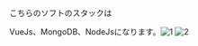 こちらのソフトのスタックは

VueJs、MongoDB、NodeJsになります。![1](https://user-images.githubusercontent.com/63636145/145146915-f92ae9da-931e-4888-a5e3-c30c74e662de.jpg)
![2](https://user-images.githubusercontent.com/63636145/145146935-8786831e-9b49-49c2-bf4f-3807a95b1ea5.jpg)
